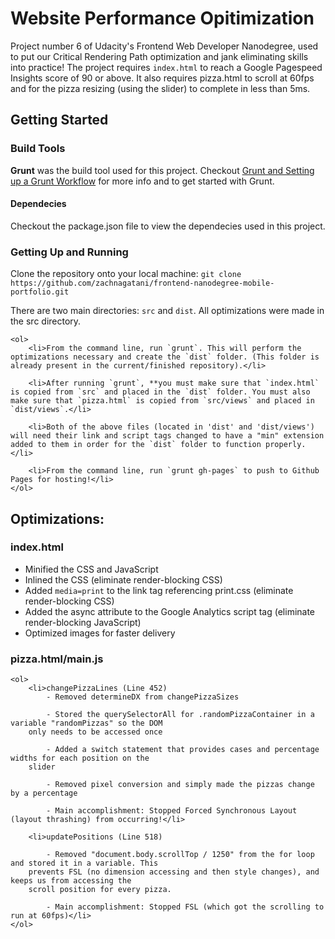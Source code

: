 # Website Performance Opitimization

Project number 6 of Udacity's Frontend Web Developer Nanodegree, used to put our Critical Rendering Path optimization and jank eliminating skills into practice! The project requires `index.html` to reach a Google Pagespeed Insights score of 90 or above. It also requires pizza.html to scroll at 60fps and for the pizza resizing (using the slider) to complete in less than 5ms.

## Getting Started

### Build Tools

**Grunt** was the build tool used for this project. Checkout <a href="https://discussions.udacity.com/t/grunt-and-setting-up-a-grunt-workflow-intermediate/21984">Grunt and Setting up a Grunt Workflow</a> for more info and to get started with Grunt.

#### Dependecies

Checkout the package.json file to view the dependecies used in this project.

### Getting Up and Running

Clone the repository onto your local machine: `git clone https://github.com/zachnagatani/frontend-nanodegree-mobile-portfolio.git`

There are two main directories: `src` and `dist`. All optimizations were made in the src directory.

	<ol>
		<li>From the command line, run `grunt`. This will perform the optimizations necessary and create the `dist` folder. (This folder is already present in the current/finished repository).</li>

		<li>After running `grunt`, **you must make sure that `index.html` is copied from `src` and placed in the `dist` folder. You must also make sure that `pizza.html` is copied from `src/views` and placed in `dist/views`.</li>

		<li>Both of the above files (located in 'dist' and 'dist/views') will need their link and script tags changed to have a "min" extension added to them in order for the `dist` folder to function properly.</li>

		<li>From the command line, run `grunt gh-pages` to push to Github Pages for hosting!</li>
	</ol>

## Optimizations:

### index.html

- Minified the CSS and JavaScript
- Inlined the CSS (eliminate render-blocking CSS)
- Added `media=print` to the link tag referencing print.css (eliminate render-blocking CSS)
- Added the async attribute to the Google Analytics script tag (eliminate render-blocking JavaScript)
- Optimized images for faster delivery

### pizza.html/main.js

	<ol>
		<li>changePizzaLines (Line 452)
			- Removed determineDX from changePizzaSizes

			- Stored the querySelectorAll for .randomPizzaContainer in a variable "randomPizzas" so the DOM
		only needs to be accessed once

			- Added a switch statement that provides cases and percentage widths for each position on the
		slider

			- Removed pixel conversion and simply made the pizzas change by a percentage

			- Main accomplishment: Stopped Forced Synchronous Layout (layout thrashing) from occurring!</li>

		<li>updatePositions (Line 518)

			- Removed "document.body.scrollTop / 1250" from the for loop and stored it in a variable. This
		prevents FSL (no dimension accessing and then style changes), and keeps us from accessing the
		scroll position for every pizza.

			- Main accomplishment: Stopped FSL (which got the scrolling to run at 60fps)</li>
	</ol>